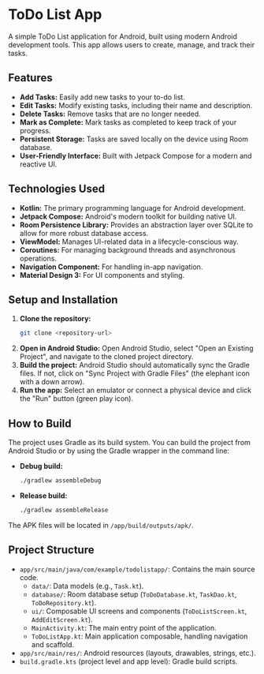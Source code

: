 # ToDo List App

A simple ToDo List application for Android, built using modern Android development tools. This app allows users to create, manage, and track their tasks.

## Features

*   **Add Tasks:** Easily add new tasks to your to-do list.
*   **Edit Tasks:** Modify existing tasks, including their name and description.
*   **Delete Tasks:** Remove tasks that are no longer needed.
*   **Mark as Complete:** Mark tasks as completed to keep track of your progress.
*   **Persistent Storage:** Tasks are saved locally on the device using Room database.
*   **User-Friendly Interface:** Built with Jetpack Compose for a modern and reactive UI.

## Technologies Used

*   **Kotlin:** The primary programming language for Android development.
*   **Jetpack Compose:** Android's modern toolkit for building native UI.
*   **Room Persistence Library:** Provides an abstraction layer over SQLite to allow for more robust database access.
*   **ViewModel:** Manages UI-related data in a lifecycle-conscious way.
*   **Coroutines:** For managing background threads and asynchronous operations.
*   **Navigation Component:** For handling in-app navigation.
*   **Material Design 3:** For UI components and styling.

## Setup and Installation

1.  **Clone the repository:**
    ```bash
    git clone <repository-url>
    ```
2.  **Open in Android Studio:**
    Open Android Studio, select "Open an Existing Project", and navigate to the cloned project directory.
3.  **Build the project:**
    Android Studio should automatically sync the Gradle files. If not, click on "Sync Project with Gradle Files" (the elephant icon with a down arrow).
4.  **Run the app:**
    Select an emulator or connect a physical device and click the "Run" button (green play icon).

## How to Build

The project uses Gradle as its build system. You can build the project from Android Studio or by using the Gradle wrapper in the command line:

*   **Debug build:**
    ```bash
    ./gradlew assembleDebug
    ```
*   **Release build:**
    ```bash
    ./gradlew assembleRelease
    ```

The APK files will be located in `/app/build/outputs/apk/`.

## Project Structure

*   `app/src/main/java/com/example/todolistapp/`: Contains the main source code.
    *   `data/`: Data models (e.g., `Task.kt`).
    *   `database/`: Room database setup (`ToDoDatabase.kt`, `TaskDao.kt`, `ToDoRepository.kt`).
    *   `ui/`: Composable UI screens and components (`ToDoListScreen.kt`, `AddEditScreen.kt`).
    *   `MainActivity.kt`: The main entry point of the application.
    *   `ToDoListApp.kt`: Main application composable, handling navigation and scaffold.
*   `app/src/main/res/`: Android resources (layouts, drawables, strings, etc.).
*   `build.gradle.kts` (project level and app level): Gradle build scripts.


